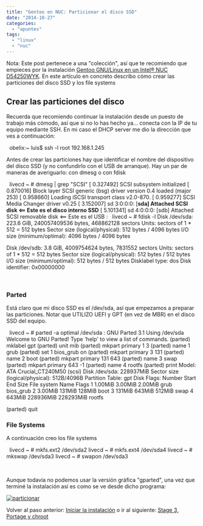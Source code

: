 ```yaml
---
title: "Gentoo en NUC: Particionar el disco SSD"
date: "2014-10-27"
categories: 
  - "apuntes"
tags: 
  - "linux"
  - "nuc"
---
```


Nota: Este post pertenece a una "colección", así que te recomiendo que empieces por la instalación [Gentoo GNU/Linux en un Intel® NUC D54250WYK](https://www.luispa.com/?p=7). En este artículo en concreto describo cómo crear las particiones del disco SSD y los file systems

## Crear las particiones del disco

Recuerda que recomiendo continuar la instalación desde un puesto de trabajo más cómodo, así que si no lo has hecho ya... conecta con la IP de tu equipo mediante SSH. En mi caso el DHCP server me dio la dirección que ves a continuación:

 
obelix:~ luis$ ssh -l root 192.168.1.245
 

Antes de crear las particiones hay que identificar el nombre del dispositivo del disco SSD (y no confundirlo con el USB de arranque). Hay un par de maneras de averiguarlo: con dmesg o con fdisk

 
livecd ~ # dmesg | grep "SCSI"
\[ 0.327492\] SCSI subsystem initialized
\[ 0.870016\] Block layer SCSI generic (bsg) driver version 0.4 loaded (major 253)
\[ 0.958660\] Loading iSCSI transport class v2.0-870.
\[ 0.959277\] SCSI Media Changer driver v0.25
\[ 3.152007\] sd 3:0:0:0: \[**sda\] Attached SCSI disk <== Este es el disco interno SSD**
\[ 5.101341\] sd 4:0:0:0: \[sdb\] Attached SCSI removable disk <== Este es el USB 
:
 
livecd ~ # fdisk -l
Disk /dev/sda: 223.6 GiB, 240057409536 bytes, 468862128 sectors
Units: sectors of 1 \* 512 = 512 bytes
Sector size (logical/physical): 512 bytes / 4096 bytes
I/O size (minimum/optimal): 4096 bytes / 4096 bytes

Disk /dev/sdb: 3.8 GiB, 4009754624 bytes, 7831552 sectors
Units: sectors of 1 \* 512 = 512 bytes
Sector size (logical/physical): 512 bytes / 512 bytes
I/O size (minimum/optimal): 512 bytes / 512 bytes
Disklabel type: dos
Disk identifier: 0x00000000

 

### Parted

Está claro que mi disco SSD es el /dev/sda, así que empezamos a preparar las particiones. Notar que UTILIZO UEFI y GPT (en vez de MBR) en el disco SSD del equipo.

 
livecd ~ # parted -a optimal /dev/sda
:
GNU Parted 3.1
Using /dev/sda
Welcome to GNU Parted! Type 'help' to view a list of commands.
(parted) mklabel gpt
(parted) unit mib
(parted) mkpart primary 1 3
(parted) name 1 grub
(parted) set 1 bios\_grub on
(parted) mkpart primary 3 131
(parted) name 2 boot
(parted) mkpart primary 131 643
(parted) name 3 swap
(parted) mkpart primary 643 -1
(parted) name 4 rootfs
(parted) print
Model: ATA Crucial\_CT240M50 (scsi)
Disk /dev/sda: 228937MiB
Sector size (logical/physical): 512B/4096B
Partition Table: gpt
Disk Flags:
Number Start End Size File system Name Flags
 1 1.00MiB 3.00MiB 2.00MiB grub bios\_grub
 2 3.00MiB 131MiB 128MiB boot
 3 131MiB 643MiB 512MiB swap
 4 643MiB 228936MiB 228293MiB rootfs

(parted) quit

### File Systems

A continuación creo los file systems

 
livecd ~ # mkfs.ext2 /dev/sda2
livecd ~ # mkfs.ext4 /dev/sda4
livecd ~ # mkswap /dev/sda3
livecd ~ # swapon /dev/sda3
 

 

Aunque todavía no podemos usar la versión gráfica "gparted", una vez que terminé la instalación así es como se ve desde dicho programa:

[![particionar](https://www.luispa.com/wp-content/uploads/2014/12/particionar.png)](https://www.luispa.com/wp-content/uploads/2014/12/particionar.png)

Volver al paso anterior: [Iniciar la instalación](https://www.luispa.com/?p=759) o ir al siguiente: [Stage 3, Portage y chroot](https://www.luispa.com/?p=800)

